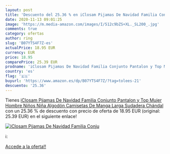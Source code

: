 ```yaml
---
layout: post
title: 'Descuento del 25.36 % en iClosam Pijamas De Navidad Familia Conju'
date: 2020-11-13 09:01:25
image: 'https://m.media-amazon.com/images/I/512c9bZS+XL._SL200_.jpg'
comments: true
category: ofertas
author: ring
slug: 'B07YTS4F7Z-es'
actualPrice: 18.95 EUR
currency: EUR
price: 18.95
comparePrice: 25.39 EUR
prodname: 'iClosam Pijamas De Navidad Familia Conjunto Pantalon y Top Mujer Hombre Niños Niña Algodón Camisetas De Manga Larga Sudadera Chándal'
country: 'es'
flag: '🇪🇸'
buyurl: 'https://www.amazon.es/dp/B07YTS4F7Z/?tag=tolees-21'
descuento: '25.36'
---
```


Tienes [iClosam Pijamas De Navidad Familia Conjunto Pantalon y Top Mujer Hombre Niños Niña Algodón Camisetas De Manga Larga Sudadera Chándal](https://www.amazon.es/dp/B07YTS4F7Z/?tag=tolees-21) con un 25.36 % de descuento con precio de oferta de 18.95 EUR (original: 25.39 EUR) en el siguiente enlace!

[![iClosam Pijamas De Navidad Familia Conju](https://m.media-amazon.com/images/I/512c9bZS+XL._SL200_.jpg)](https://www.amazon.es/dp/B07YTS4F7Z/?tag=tolees-21)

ℹ️:


[Accede a la oferta!!](https://www.amazon.es/dp/B07YTS4F7Z/?tag=tolees-21)
